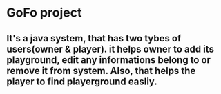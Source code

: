 # GoFo project 
## It's a java system, that has two tybes of users(owner & player). it helps owner to add its playground, edit any informations belong to or remove it from system. Also, that helps the player to find playerground easliy.
